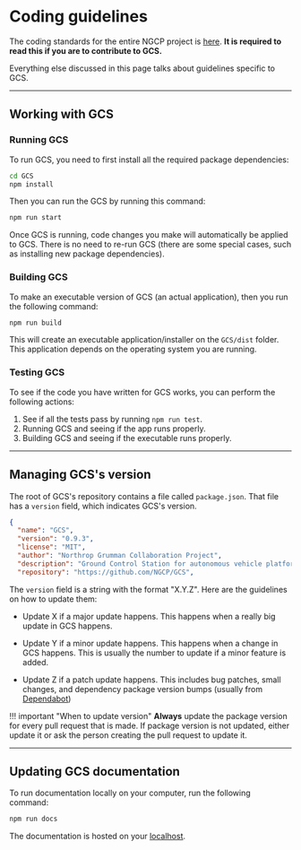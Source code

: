 # Coding guidelines

The coding standards for the entire NGCP project is
[here](https://ngcp-calpoly.quip.com/0aJOAkm70ZzI/NGCP-Coding-Standards-and-Practices). **It is
required to read this if you are to contribute to GCS.**

Everything else discussed in this page talks about guidelines specific to GCS.

----------------------------------------------------------------------------------------------------

## Working with GCS

### Running GCS

To run GCS, you need to first install all the required package dependencies:

```bash
cd GCS
npm install
```

Then you can run the GCS by running this command:

```bash
npm run start
```

Once GCS is running, code changes you make will automatically be applied to GCS. There is no need
to re-run GCS (there are some special cases, such as installing new package dependencies).

### Building GCS

To make an executable version of GCS (an actual application), then you run the following command:

```bash
npm run build
```

This will create an executable application/installer on the `GCS/dist` folder. This application
depends on the operating system you are running.

### Testing GCS

To see if the code you have written for GCS works, you can perform the following actions:

 1. See if all the tests pass by running `npm run test`.
 2. Running GCS and seeing if the app runs properly.
 3. Building GCS and seeing if the executable runs properly.

----------------------------------------------------------------------------------------------------

## Managing GCS's version

The root of GCS's repository contains a file called `package.json`. That file has a `version` field,
which indicates GCS's version.

```json hl_lines="3"
{
  "name": "GCS",
  "version": "0.9.3",
  "license": "MIT",
  "author": "Northrop Grumman Collaboration Project",
  "description": "Ground Control Station for autonomous vehicle platforms in NGCP",
  "repository": "https://github.com/NGCP/GCS",
```

The `version` field is a string with the format "X.Y.Z". Here are the guidelines on how to update
them:

  - Update X if a major update happens. This happens when a really big update in GCS happens.

  - Update Y if a minor update happens. This happens when a change in GCS happens. This is usually
  the number to update if a minor feature is added.

  - Update Z if a patch update happens. This includes bug patches, small changes, and dependency
  package version bumps (usually from [Dependabot][])

!!! important "When to update version"
    **Always** update the package version for every pull request that is made. If package version is
    not updated, either update it or ask the person creating the pull request to update it.

----------------------------------------------------------------------------------------------------

## Updating GCS documentation

To run documentation locally on your computer, run the following command:

```bash
npm run docs
```

The documentation is hosted on your [localhost][].

[Airbnb's JavaScript style guide]: https://github.com/airbnb/javascript
[remark-lint]: https://github.com/remarkjs/remark-lint
[localhost]: http://localhost:8000/
[Dependabot]: https://dependabot.com/
